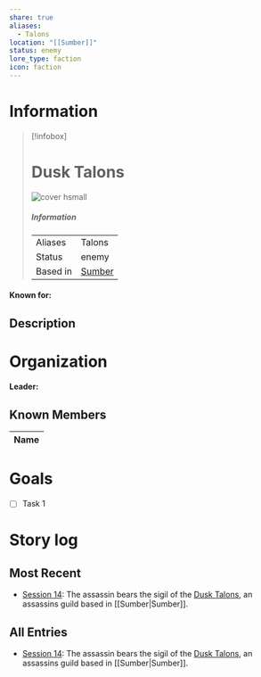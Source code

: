 ```yaml
---
share: true
aliases:
  - Talons
location: "[[Sumber]]"
status: enemy
lore_type: faction
icon: faction
---
```

# Information
> [!infobox]
> # Dusk Talons
> ![cover hsmall](insertimage.png)
> ##### Information
> |   |  |
> | ---- | ---- |
> | Aliases | Talons|
> | Status| enemy|
> | Based in|  [Sumber](../Locations/Continents/Sumber.md)|
#### Known for:
## Description
# Organization
#### Leader:
## Known Members
| Name |
| ---- |

# Goals
- [ ] Task 1
# Story log
## Most Recent
- [Session 14](../../Session%2014.md): The assassin bears the sigil of the [Dusk Talons](Dusk%20Talons.md), an assassins guild based in [[Sumber|Sumber]].

## All Entries
- [Session 14](../../Session%2014.md): The assassin bears the sigil of the [Dusk Talons](Dusk%20Talons.md), an assassins guild based in [[Sumber|Sumber]].
